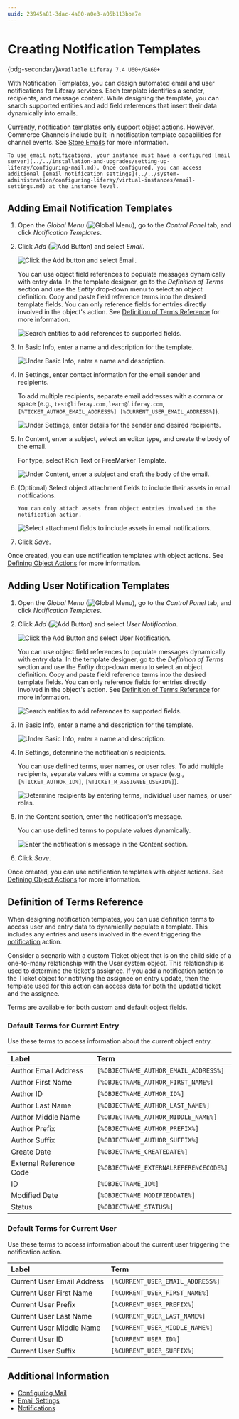 ```yaml
---
uuid: 23945a81-3dac-4a80-a0e3-a05b113bba7e
---
```

# Creating Notification Templates

{bdg-secondary}`Available Liferay 7.4 U60+/GA60+`

With Notification Templates, you can design automated email and user notifications for Liferay services. Each template identifies a sender, recipients, and message content. While designing the template, you can search supported entities and add field references that insert their data dynamically into emails.

Currently, notification templates only support [object actions](../../building-applications/objects/creating-and-managing-objects/actions/defining-object-actions.md). However, Commerce Channels include built-in notification template capabilities for channel events. See [Store Emails](https://learn.liferay.com/commerce/latest/en/store-management/sending-emails.html) for more information.

```{important}
To use email notifications, your instance must have a configured [mail server](../../installation-and-upgrades/setting-up-liferay/configuring-mail.md). Once configured, you can access additional [email notification settings](../../system-administration/configuring-liferay/virtual-instances/email-settings.md) at the instance level.
```

<!--TASK: include this content when client extensions documentation is updated, "If the out-of-the-box notification types don't meet your needs, you can use client extensions to create custom types. See []() for more information or []() for a tutorial." -->

## Adding Email Notification Templates

1. Open the *Global Menu* (![Global Menu](../../images/icon-applications-menu.png)), go to the *Control Panel* tab, and click *Notification Templates*.

1. Click *Add* (![Add Button](../../images/icon-add.png)) and select *Email*.

   ![Click the Add button and select Email.](./creating-notification-templates/images/01.png)

   You can use object field references to populate messages dynamically with entry data. In the template designer, go to the *Definition of Terms* section and use the *Entity* drop-down menu to select an object definition. Copy and paste field reference terms into the desired template fields. You can only reference fields for entries directly involved in the object's action. See [Definition of Terms Reference](#definition-of-terms-reference) for more information.

   ![Search entities to add references to supported fields.](./creating-notification-templates/images/02.png)

1. In Basic Info, enter a name and description for the template.

   ![Under Basic Info, enter a name and description.](./creating-notification-templates/images/03.png)

1. In Settings, enter contact information for the email sender and recipients.

   To add multiple recipients, separate email addresses with a comma or space (e.g., `test@liferay.com,learn@liferay.com`, `[%TICKET_AUTHOR_EMAIL_ADDRESS%] [%CURRENT_USER_EMAIL_ADDRESS%]`).

   ![Under Settings, enter details for the sender and desired recipients.](./creating-notification-templates/images/04.png)

1. In Content, enter a subject, select an editor type, and create the body of the email.

   For type, select Rich Text or FreeMarker Template.

   ![Under Content, enter a subject and craft the body of the email.](./creating-notification-templates/images/05.png)

1. (Optional) Select object attachment fields to include their assets in email notifications.

   ```{important}
   You can only attach assets from object entries involved in the notification action.
   ```

   ![Select attachment fields to include assets in email notifications.](./creating-notification-templates/images/06.png)

1. Click *Save*.

Once created, you can use notification templates with object actions. See [Defining Object Actions](../../building-applications/objects/creating-and-managing-objects/actions/defining-object-actions.md) for more information.

## Adding User Notification Templates

1. Open the *Global Menu* (![Global Menu](../../images/icon-applications-menu.png)), go to the *Control Panel* tab, and click *Notification Templates*.

1. Click *Add* (![Add Button](../../images/icon-add.png)) and select *User Notification*.

   ![Click the Add Button and select User Notification.](./creating-notification-templates/images/07.png)

   You can use object field references to populate messages dynamically with entry data. In the template designer, go to the *Definition of Terms* section and use the *Entity* drop-down menu to select an object definition. Copy and paste field reference terms into the desired template fields. You can only reference fields for entries directly involved in the object's action. See [Definition of Terms Reference](#definition-of-terms-reference) for more information.

   ![Search entities to add references to supported fields.](./creating-notification-templates/images/08.png)

1. In Basic Info, enter a name and description for the template.

   ![Under Basic Info, enter a name and description.](./creating-notification-templates/images/09.png)

1. In Settings, determine the notification's recipients.

   You can use defined terms, user names, or user roles. To add multiple recipients, separate values with a comma or space (e.g., `[%TICKET_AUTHOR_ID%]`, `[%TICKET_R_ASSIGNEE_USERID%]`).

   ![Determine recipients by entering terms, individual user names, or user roles.](./creating-notification-templates/images/10.png)

1. In the Content section, enter the notification's message.

   You can use defined terms to populate values dynamically.

   ![Enter the notification's message in the Content section.](./creating-notification-templates/images/11.png)

1. Click *Save*.

Once created, you can use notification templates with object actions. See [Defining Object Actions](../../building-applications/objects/creating-and-managing-objects/actions/defining-object-actions.md) for more information.

## Definition of Terms Reference

When designing notification templates, you can use definition terms to access user and entry data to dynamically populate a template. This includes any entries and users involved in the event triggering the [notification](../../building-applications/objects/creating-and-managing-objects/actions/understanding-action-types.md#notification) action.

Consider a scenario with a custom Ticket object that is on the child side of a one-to-many relationship with the User system object. This relationship is used to determine the ticket's assignee. If you add a notification action to the Ticket object for notifying the assignee on entry update, then the template used for this action can access data for both the updated ticket and the assignee.

Terms are available for both custom and default object fields.

### Default Terms for Current Entry

Use these terms to access information about the current object entry.

| Label                   | Term                                   |
|:------------------------|:---------------------------------------|
| Author Email Address    | `[%OBJECTNAME_AUTHOR_EMAIL_ADDRESS%]`  |
| Author First Name       | `[%OBJECTNAME_AUTHOR_FIRST_NAME%]`     |
| Author ID               | `[%OBJECTNAME_AUTHOR_ID%]`             |
| Author Last Name        | `[%OBJECTNAME_AUTHOR_LAST_NAME%]`      |
| Author Middle Name      | `[%OBJECTNAME_AUTHOR_MIDDLE_NAME%]`    |
| Author Prefix           | `[%OBJECTNAME_AUTHOR_PREFIX%]`         |
| Author Suffix           | `[%OBJECTNAME_AUTHOR_SUFFIX%]`         |
| Create Date             | `[%OBJECTNAME_CREATEDATE%]`            |
| External Reference Code | `[%OBJECTNAME_EXTERNALREFERENCECODE%]` |
| ID                      | `[%OBJECTNAME_ID%]`                    |
| Modified Date           | `[%OBJECTNAME_MODIFIEDDATE%]`          |
| Status                  | `[%OBJECTNAME_STATUS%]`                |

### Default Terms for Current User

Use these terms to access information about the current user triggering the notification action.

| Label                      | Term                             |
|:---------------------------|:---------------------------------|
| Current User Email Address | `[%CURRENT_USER_EMAIL_ADDRESS%]` |
| Current User First Name    | `[%CURRENT_USER_FIRST_NAME%]`    |
| Current User Prefix        | `[%CURRENT_USER_PREFIX%]`        |
| Current User Last Name     | `[%CURRENT_USER_LAST_NAME%]`     |
| Current User Middle Name   | `[%CURRENT_USER_MIDDLE_NAME%]`   |
| Current User ID            | `[%CURRENT_USER_ID%]`            |
| Current User Suffix        | `[%CURRENT_USER_SUFFIX%]`        |

## Additional Information

* [Configuring Mail](../../installation-and-upgrades/setting-up-liferay/configuring-mail.md)
* [Email Settings](../../system-administration/configuring-liferay/virtual-instances/email-settings.md)
* [Notifications](../notifications.md)
